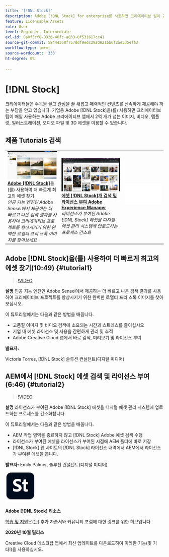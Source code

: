 ```yaml
---
title: '[!DNL Stock]'
description: Adobe [!DNL Stock] for enterprise를 사용하면 크리에이티브 팀이 2억 개가 넘는 이미지, 비디오, 템플릿, 일러스트레이션, 오디오 파일 및 3D 에셋을 이용할 수 있습니다.
feature: Licensable Assets
role: User
level: Beginner, Intermediate
exl-id: 0a0f5cf8-0326-48fc-a833-0f531617cc41
source-git-commit: 58444368f757ddf9edc292d921bb6f2ae335efa3
workflow-type: tm+mt
source-wordcount: '333'
ht-degree: 0%

---
```


# [!DNL Stock]

크리에이터들은 주목을 끌고 관심을 끌 새롭고 매력적인 컨텐츠를 신속하게 제공해야 하는 부담을 안고 있습니다. 기업용 Adobe [!DNL Stock]을(를) 사용하면 크리에이티브 팀이 매일 사용하는 Adobe 크리에이티브 앱에서 2억 개가 넘는 이미지, 비디오, 템플릿, 일러스트레이션, 오디오 파일 및 3D 에셋을 이용할 수 있습니다.

## 제품 Tutorials 검색

<table style="table-layout:fixed">
<tr>
 <td>
   <a href="stock.md#tutorial1">
      <img alt="Adobe을 사용하여 최고의 에셋을 더 빠르게 찾기 [!DNL Stock]" src="../assets/stock_torres_thumbnail.jpg" />
   </a>
    <div>
   <a href="stock.md#tutorial1"><strong>Adobe [!DNL Stock]</strong></a>을(를) 사용하여 더 빠르게 최고의 에셋 찾기
    </div>
    <em>인공 지능 엔진인 Adobe Sensei에서 제공하는 더 빠르고 나은 검색 결과를 사용하여 크리에이티브 프로젝트를 향상시키기 위한 완벽한 로열티 프리 스톡 이미지를 찾아보세요</em>
    <br>
  </td>
  <td>
   <a href="stock.md#tutorial2">
      <img alt="AEM에서 [!DNL Stock] 에셋 검색 및 라이선스 부여" src="../assets/stock_aemintegration_palmer_thumbnail.jpg" />
   </a>
    <div>
   <a href="stock.md#tutorial2"><strong>에셋 [!DNL Stock]개 검색 및 라이선스 부여 
Adobe Experience Manager</strong></a>
    </div>
    <em>라이선스가 부여된 Adobe [!DNL Stock] 에셋을 디지털 에셋 관리 시스템에 업로드하는 프로세스 간소화</em>
    <br>
  </td>
  <td>
    <img alt="스페이서" src="../assets/Whitespacer.png" />
    <div>
    <br>
  </td>
</tr>
</table>

## Adobe [!DNL Stock]을(를) 사용하여 더 빠르게 최고의 에셋 찾기(10:49) {#tutorial1}

>[!VIDEO](https://video.tv.adobe.com/v/326951?hidetitle=true)

**설명**
인공 지능 엔진인 Adobe Sensei에서 제공하는 더 빠르고 나은 검색 결과를 사용하여 크리에이티브 프로젝트를 향상시키기 위한 완벽한 로열티 프리 스톡 이미지를 찾아보십시오.

이 튜토리얼에서는 다음과 같은 방법을 배웁니다.
* 고품질 이미지 및 비디오 검색에 소요되는 시간과 스트레스를 줄이십시오
* 기업 내 에셋 라이선스 및 사용을 간편하게 관리 및 추적
* Adobe Creative Cloud 앱에서 바로 검색, 미리보기 및 라이선스 부여

**발표자:**

Victoria Torres, [!DNL Stock] 솔루션 컨설턴트(디지털 미디어)

## AEM에서 [!DNL Stock] 에셋 검색 및 라이선스 부여(6:46) {#tutorial2}

>[!VIDEO](https://video.tv.adobe.com/v/326952?hidetitle=true)

**설명**
라이선스가 부여된 Adobe [!DNL Stock] 에셋을 디지털 에셋 관리 시스템에 업로드하는 프로세스를 간소화합니다.

이 튜토리얼에서는 다음과 같은 방법을 배웁니다.
* AEM 작업 영역을 종료하지 않고 [!DNL Stock] Adobe 에셋 검색 수행
* 라이선스가 부여된 에셋을 라이선스가 부여된 시점에 AEM 폴더에 바로 저장
* [!DNL Stock] 웹 사이트의 [!DNL Stock] 라이선스 내역에서 AEM에서 라이선스가 부여된 에셋을 봅니다.

**발표자:**
Emily Palmer, 솔루션 컨설턴트(디지털 미디어)

![[!DNL Stock] 로고](../assets/st_appicon_96.png)

**Adobe [!DNL Stock] 리소스**

[학습 및 지원](https://helpx.adobe.com/support/stock.html)은(는) 추가 자습서와 커뮤니티 포럼에 대한 링크를 위한 허브입니다.

**2020년 10월 릴리스**

Creative Cloud 데스크탑 앱에서 최신 업데이트를 다운로드하여 이러한 기능(및 기타!)을 사용하십시오.

